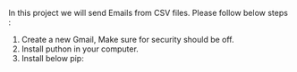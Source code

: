 In this project we will send Emails from CSV files.
Please follow below steps : 
1. Create a new Gmail, Make sure for security should be off.
2. Install puthon in your computer.
3. Install below pip:

